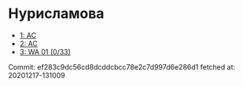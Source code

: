 # Нурисламова
- [1: AC](1.md)
- [2: AC](2.md)
- [3: WA 01 (0/33)](3.md)

Commit: ef283c9dc56cd8dcddcbcc78e2c7d997d6e286d1
 fetched at: 20201217-131009

